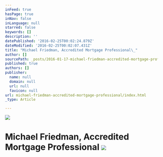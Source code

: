 ```yaml
---
inFeed: true
hasPage: true
inNav: false
inLanguage: null
starred: false
keywords: []
description: ''
datePublished: '2016-02-25T00:02:24.879Z'
dateModified: '2016-02-25T00:02:07.431Z'
title: "Michael Friedman, Accredited Mortgage Professional\_"
author: []
sourcePath: _posts/2016-01-17-michael-friedman-accredited-mortgage-professional.md
published: true
authors: []
publisher:
  name: null
  domain: null
  url: null
  favicon: null
url: michael-friedman-accredited-mortgage-professional/index.html
_type: Article

---
```

![](https://the-grid-user-content.s3-us-west-2.amazonaws.com/fc3e949e-582b-418d-9c77-9cbdab7d36e5.png)

# Michael Friedman, Accredited Mortgage Professional ![](https://the-grid-user-content.s3-us-west-2.amazonaws.com/fb0dc8e3-3494-4178-9bb5-de743f213e12.jpg)